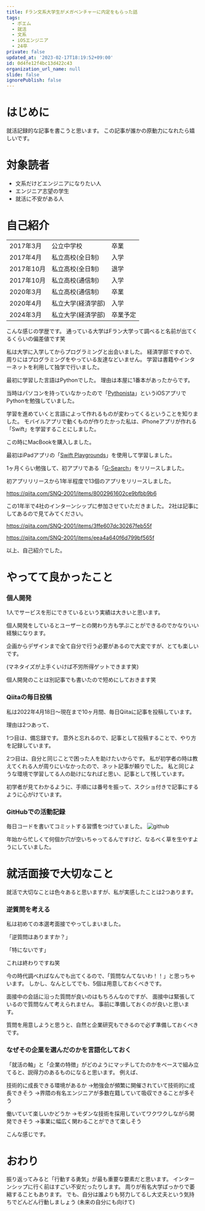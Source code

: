 ```yaml
---
title: Fラン文系大学生がメガベンチャーに内定をもらった話
tags:
  - ポエム
  - 就活
  - 文系
  - iOSエンジニア
  - 24卒
private: false
updated_at: '2023-02-17T18:19:52+09:00'
id: 0d4fe12f4bc13d422c43
organization_url_name: null
slide: false
ignorePublish: false
---
```

# はじめに
就活記録的な記事を書こうと思います。
この記事が誰かの原動力になれたら嬉しいです。

# 対象読者
- 文系だけどエンジニアになりたい人
- エンジニア志望の学生
- 就活に不安がある人

# 自己紹介
||||
|-|-|-|
|2017年3月|公立中学校|卒業|
|2017年4月|私立高校(全日制)|入学|
|2017年10月|私立高校(全日制)|退学|
|2017年10月|私立高校(通信制)|入学|
|2020年3月|私立高校(通信制)|卒業|
|2020年4月|私立大学(経済学部)|入学|
|2024年3月|私立大学(経済学部)|卒業予定|

こんな感じの学歴です。
通っている大学はFラン大学って調べると名前が出てくるくらいの偏差値です笑

私は大学に入学してからプログラミングと出会いました。
経済学部ですので、周りにはプログラミングをやっている友達などいません。
学習は書籍やインターネットを利用して独学で行いました。

最初に学習した言語はPythonでした。
理由は本屋に1番本があったからです。

当時はパソコンを持っていなかったので「[Pythonista](https://apps.apple.com/jp/app/pythonista-3/id1085978097)」というiOSアプリでPythonを勉強していました。

学習を進めていくと言語によって作れるものが変わってくるということを知りました。
モバイルアプリで動くものが作りたかった私は、iPhoneアプリが作れる「Swift」を学習することにしました。

この時にMacBookを購入しました。

最初はiPadアプリの「[Swift Playgrounds](https://apps.apple.com/jp/app/swift-playgrounds/id908519492)」を使用して学習しました。

1ヶ月くらい勉強して、初アプリである「[G-Search](https://apps.apple.com/jp/app/g-search/id1570395606)」をリリースしました。

初アプリリリースから1年半程度で13個のアプリをリリースしました。

https://qiita.com/SNQ-2001/items/8002961602ce9bfbb9b6

この1年半で4社のインターンシップに参加させていただきました。
2社は記事にしてあるので見てみてください。

https://qiita.com/SNQ-2001/items/3ffe607dc30267feb55f

https://qiita.com/SNQ-2001/items/eea4a640f6d799bf565f

以上、自己紹介でした。

# やってて良かったこと
### 個人開発
1人でサービスを形にできているという実績は大きいと思います。

個人開発をしているとユーザーとの関わり方も学ぶことができるのでかなりいい経験になります。

企画からデザインまで全て自分で行う必要があるので大変ですが、とても楽しいです。

(マネタイズが上手くいけば不労所得ゲットできます笑)

個人開発のことは別記事でも書いたので短めにしておきます笑

### Qiitaの毎日投稿
私は2022年4月18日〜現在まで10ヶ月間、毎日Qiitaに記事を投稿しています。

理由は2つあって、

1つ目は、備忘録です。
意外と忘れるので、記事として投稿することで、やり方を記録しています。

2つ目は、自分と同じことで困った人を助けたいからです。
私が初学者の時は教えてくれる人が周りにいなかったので、ネット記事が頼りでした。
私と同じような環境で学習してる人の助けになればと思い、記事として残しています。

初学者が見てわかるように、手順には番号を振って、スクショ付きで記事にするように心がけています。

### GitHubでの活動記録
毎日コードを書いてコミットする習慣をつけていました。
![github](https://user-images.githubusercontent.com/84154073/219011497-5958d7f0-6516-4c04-9675-b083e093447d.jpg)

年始から忙しくて何個か穴が空いちゃってるんですけど、なるべく草を生やすようにしていました。


# 就活面接で大切なこと
就活で大切なことは色々あると思いますが、私が実感したことは2つあります。

### 逆質問を考える
私は初めての本選考面接でやってしまいました。

「逆質問はありますか？」

「特にないです」

これは終わりですね笑

今の時代調べればなんでも出てくるので、「質問なんてないわ！！」と思っちゃいます。
しかし、なんとしてでも、5個は用意しておくべきです。

面接中の会話に沿った質問が良いのはもちろんなのですが、
面接中は緊張しているので質問なんて考えられません。
事前に準備しておくのが良いと思います。

質問を用意しようと思うと、自然と企業研究もできるので必ず準備しておくべきです。

### なぜその企業を選んだのかを言語化しておく
「就活の軸」と「企業の特徴」がどのようにマッチしてたのかをベースで組み立てると、説得力のあるものになると思います。
例えば、

技術的に成長できる環境があるか
→勉強会が頻繁に開催されていて技術的に成長できそう
→界隈の有名エンジニアが多数在籍していて吸収できることが多そう

働いていて楽しいかどうか
→モダンな技術を採用していてワクワクしながら開発できそう
→事業に幅広く関わることができて楽しそう

こんな感じです。

# おわり
振り返ってみると「行動する勇気」が最も重要な要素だと思います。
インターンシップに行く前はすごい不安だったりします。
周りが有名大学ばっかりで萎縮することもあります。
でも、自分は誰よりも努力してるし大丈夫という気持ちでどんどん行動しましょう
(未来の自分にも向けて)
